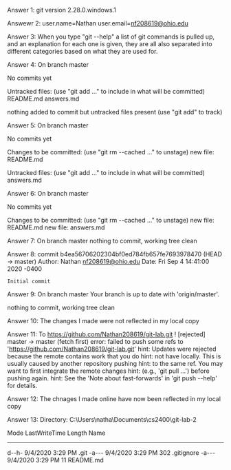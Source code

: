 Answer 1:
git version 2.28.0.windows.1

Answewr 2:
user.name=Nathan
user.email=nf208619@ohio.edu

Answer 3:
When you type "git --help" a list of git commands is pulled up, and an explanation for each one is given, they are all also separated into different categories based on what they are used for.

Answer 4: 
On branch master

No commits yet

Untracked files:
  (use "git add <file>..." to include in what will be committed)
        README.md
        answers.md

nothing added to commit but untracked files present (use "git add" to track)

Answer 5:
On branch master

No commits yet

Changes to be committed:
  (use "git rm --cached <file>..." to unstage)
        new file:   README.md

Untracked files:
  (use "git add <file>..." to include in what will be committed)
        answers.md

Answer 6:
On branch master

No commits yet

Changes to be committed:
  (use "git rm --cached <file>..." to unstage)
        new file:   README.md
        new file:   answers.md

Answer 7:
On branch master
nothing to commit, working tree clean

Answer 8:
commit b4ea56706202304bf0ed784fb657fe7693978470 (HEAD -> master)
Author: Nathan <nf208619@ohio.edu>
Date:   Fri Sep 4 14:41:00 2020 -0400

    Initial commit

Answer 9:
On branch master
Your branch is up to date with 'origin/master'.

nothing to commit, working tree clean

Answer 10:
The changes I made were not reflected in my local copy

Answer 11:
To https://github.com/Nathan208619/git-lab.git
 ! [rejected]        master -> master (fetch first)
error: failed to push some refs to 'https://github.com/Nathan208619/git-lab.git'
hint: Updates were rejected because the remote contains work that you do
hint: not have locally. This is usually caused by another repository pushing
hint: to the same ref. You may want to first integrate the remote changes
hint: (e.g., 'git pull ...') before pushing again.
hint: See the 'Note about fast-forwards' in 'git push --help' for details.

Answer 12:
The chnages I made online have now been reflected in my local copy

Answer 13:
    Directory: C:\Users\natha\Documents\cs2400\git-lab-2

Mode                 LastWriteTime         Length Name
----                 -------------         ------ ----
d--h-            9/4/2020  3:29 PM                .git
-a---            9/4/2020  3:29 PM            302 .gitignore
-a---            9/4/2020  3:29 PM             11 README.md